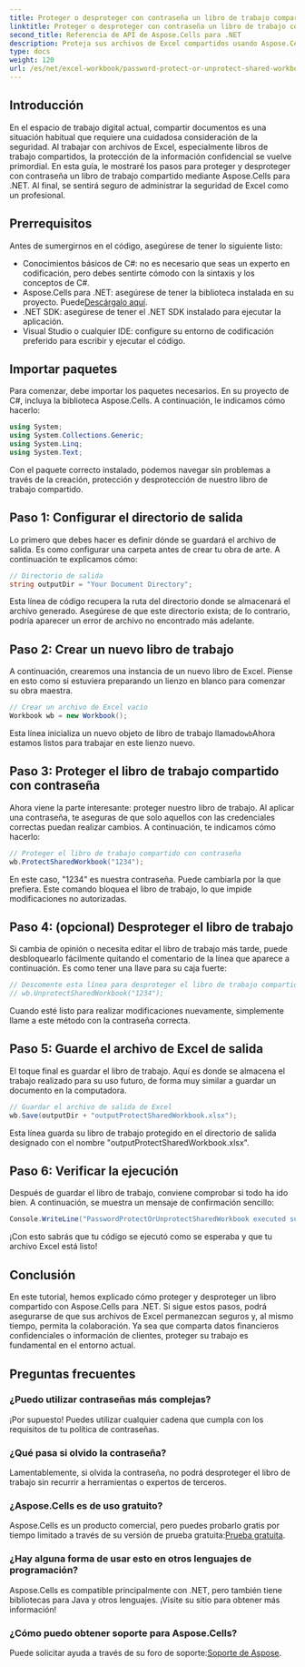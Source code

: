 ```yaml
---
title: Proteger o desproteger con contraseña un libro de trabajo compartido
linktitle: Proteger o desproteger con contraseña un libro de trabajo compartido
second_title: Referencia de API de Aspose.Cells para .NET
description: Proteja sus archivos de Excel compartidos usando Aspose.Cells para .NET con nuestra sencilla guía sobre técnicas de protección y desprotección con contraseña.
type: docs
weight: 120
url: /es/net/excel-workbook/password-protect-or-unprotect-shared-workbook/
---
```

## Introducción

En el espacio de trabajo digital actual, compartir documentos es una situación habitual que requiere una cuidadosa consideración de la seguridad. Al trabajar con archivos de Excel, especialmente libros de trabajo compartidos, la protección de la información confidencial se vuelve primordial. En esta guía, le mostraré los pasos para proteger y desproteger con contraseña un libro de trabajo compartido mediante Aspose.Cells para .NET. Al final, se sentirá seguro de administrar la seguridad de Excel como un profesional.

## Prerrequisitos

Antes de sumergirnos en el código, asegúrese de tener lo siguiente listo:

- Conocimientos básicos de C#: no es necesario que seas un experto en codificación, pero debes sentirte cómodo con la sintaxis y los conceptos de C#.
-  Aspose.Cells para .NET: asegúrese de tener la biblioteca instalada en su proyecto. Puede[Descárgalo aquí](https://releases.aspose.com/cells/net/).
- .NET SDK: asegúrese de tener el .NET SDK instalado para ejecutar la aplicación.
- Visual Studio o cualquier IDE: configure su entorno de codificación preferido para escribir y ejecutar el código.

## Importar paquetes

Para comenzar, debe importar los paquetes necesarios. En su proyecto de C#, incluya la biblioteca Aspose.Cells. A continuación, le indicamos cómo hacerlo:

```csharp
using System;
using System.Collections.Generic;
using System.Linq;
using System.Text;
```

Con el paquete correcto instalado, podemos navegar sin problemas a través de la creación, protección y desprotección de nuestro libro de trabajo compartido. 

## Paso 1: Configurar el directorio de salida

Lo primero que debes hacer es definir dónde se guardará el archivo de salida. Es como configurar una carpeta antes de crear tu obra de arte. A continuación te explicamos cómo:

```csharp
// Directorio de salida
string outputDir = "Your Document Directory";
```

Esta línea de código recupera la ruta del directorio donde se almacenará el archivo generado. Asegúrese de que este directorio exista; de lo contrario, podría aparecer un error de archivo no encontrado más adelante.

## Paso 2: Crear un nuevo libro de trabajo

A continuación, crearemos una instancia de un nuevo libro de Excel. Piense en esto como si estuviera preparando un lienzo en blanco para comenzar su obra maestra.

```csharp
// Crear un archivo de Excel vacío
Workbook wb = new Workbook();
```

 Esta línea inicializa un nuevo objeto de libro de trabajo llamado`wb`Ahora estamos listos para trabajar en este lienzo nuevo.

## Paso 3: Proteger el libro de trabajo compartido con contraseña

Ahora viene la parte interesante: proteger nuestro libro de trabajo. Al aplicar una contraseña, te aseguras de que solo aquellos con las credenciales correctas puedan realizar cambios. A continuación, te indicamos cómo hacerlo:

```csharp
// Proteger el libro de trabajo compartido con contraseña
wb.ProtectSharedWorkbook("1234");
```

En este caso, "1234" es nuestra contraseña. Puede cambiarla por la que prefiera. Este comando bloquea el libro de trabajo, lo que impide modificaciones no autorizadas.

## Paso 4: (opcional) Desproteger el libro de trabajo

Si cambia de opinión o necesita editar el libro de trabajo más tarde, puede desbloquearlo fácilmente quitando el comentario de la línea que aparece a continuación. Es como tener una llave para su caja fuerte:

```csharp
// Descomente esta línea para desproteger el libro de trabajo compartido
// wb.UnprotectSharedWorkbook("1234");
```

Cuando esté listo para realizar modificaciones nuevamente, simplemente llame a este método con la contraseña correcta.

## Paso 5: Guarde el archivo de Excel de salida

El toque final es guardar el libro de trabajo. Aquí es donde se almacena el trabajo realizado para su uso futuro, de forma muy similar a guardar un documento en la computadora.

```csharp
// Guardar el archivo de salida de Excel
wb.Save(outputDir + "outputProtectSharedWorkbook.xlsx");
```

Esta línea guarda su libro de trabajo protegido en el directorio de salida designado con el nombre "outputProtectSharedWorkbook.xlsx". 

## Paso 6: Verificar la ejecución

Después de guardar el libro de trabajo, conviene comprobar si todo ha ido bien. A continuación, se muestra un mensaje de confirmación sencillo:

```csharp
Console.WriteLine("PasswordProtectOrUnprotectSharedWorkbook executed successfully.\r\n");
```

¡Con esto sabrás que tu código se ejecutó como se esperaba y que tu archivo Excel está listo!

## Conclusión

En este tutorial, hemos explicado cómo proteger y desproteger un libro compartido con Aspose.Cells para .NET. Si sigue estos pasos, podrá asegurarse de que sus archivos de Excel permanezcan seguros y, al mismo tiempo, permita la colaboración. Ya sea que comparta datos financieros confidenciales o información de clientes, proteger su trabajo es fundamental en el entorno actual.

## Preguntas frecuentes

### ¿Puedo utilizar contraseñas más complejas?
¡Por supuesto! Puedes utilizar cualquier cadena que cumpla con los requisitos de tu política de contraseñas.

### ¿Qué pasa si olvido la contraseña?
Lamentablemente, si olvida la contraseña, no podrá desproteger el libro de trabajo sin recurrir a herramientas o expertos de terceros.

### ¿Aspose.Cells es de uso gratuito?
 Aspose.Cells es un producto comercial, pero puedes probarlo gratis por tiempo limitado a través de su versión de prueba gratuita:[Prueba gratuita](https://releases.aspose.com/).

### ¿Hay alguna forma de usar esto en otros lenguajes de programación?
Aspose.Cells es compatible principalmente con .NET, pero también tiene bibliotecas para Java y otros lenguajes. ¡Visite su sitio para obtener más información!

### ¿Cómo puedo obtener soporte para Aspose.Cells?
 Puede solicitar ayuda a través de su foro de soporte:[Soporte de Aspose](https://forum.aspose.com/c/cells/9).